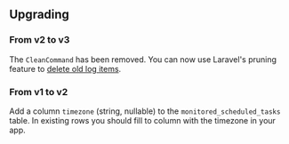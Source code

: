 ## Upgrading

### From v2 to v3

The `CleanCommand` has been removed. You can now use Laravel's pruning feature to [delete old log items]().

### From v1 to v2

Add a column `timezone` (string, nullable) to the `monitored_scheduled_tasks` table. In existing rows you should fill to column with the timezone in your app.

